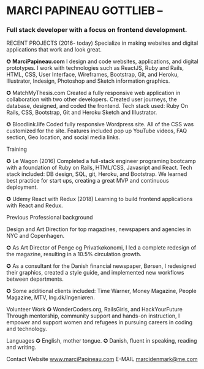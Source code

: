 # MARCI PAPINEAU GOTTLIEB –
### Full stack developer with a focus on frontend development.

RECENT PROJECTS (2016- today)
Specialize in making websites and digital applications that work and look great.

✪ **MarciPapineau.com**
  I design and code websites, applications, and digital prototypes. I work with technologies such as ReactJS, Ruby and Rails, HTML, CSS, User Interface, Wireframes, Bootstrap, Git, and Heroku, Illustrator, Indesign, Photoshop and Sketch information graphics.

✪ MatchMyThesis.com
Created a fully responsive web application in collaboration with two other developers. Created user journeys, the database, designed, and coded the frontend. Tech stack used: Ruby On Rails, CSS, Bootstrap, Git and Heroku Sketch and Illustrator.

✪ Bloodlink.life
Coded fully responsive Wordpress site. All of the CSS was customized for the site. Features included pop up YouTube videos, FAQ section, Geo location, and social media links.

Training

✪ Le Wagon (2016)
Completed a full-stack engineer programing bootcamp with a foundation of Ruby on Rails, HTML/CSS, Javasript and React. Tech stack included: DB design, SQL, git, Heroku, and Bootstrap.
We learned best practice for start ups, creating a great MVP and continuous deployment.

✪ Udemy React with Redux (2018) Learning to build frontend applications with React and Redux.

Previous Professional background

Design and Art Direction for top magazines, newspapers and agencies in NYC and Copenhagen.

✪ As Art Director of Penge og Privatkøkonomi, I led a complete redesign of the magazine, resulting in a
10.5% circulation growth.

✪ As a consultant for the Danish financial newspaper, Børsen, I redesigned their graphics, created a style guide, and implemented new workflows between departments.

✪ Some additional clients included: Time Warner, Money Magazine, People Magazine, MTV, Ing.dk/Ingeniøren.

Volunteer Work
✪ WonderCoders.org, RailsGirls, and HackYourFuture
Through mentorship, community support and hands-on instruction, I empower and support women and refugees in pursuing careers in coding and technology.

Languages
✪ English, mother tongue. ✪ Danish, fluent in speaking, reading and writing.

Contact
Website www.marciPapineau.com
E-MAIL marcidenmark@me.com
